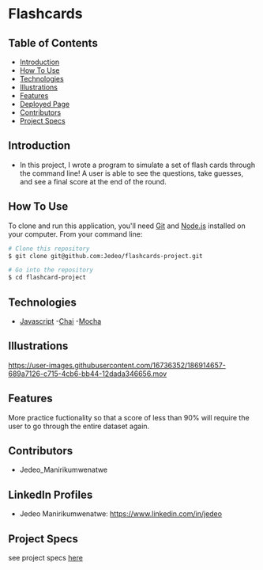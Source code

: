 # Flashcards
## Table of Contents
  - [Introduction](#introduction)
  - [How To Use](#How-To-Use)
  - [Technologies](#technologies)
  - [Illustrations](#illustrations)
  - [Features](#Features)
  - [Deployed Page](#deployed-page)
  - [Contributors](#contributors)
  - [Project Specs](#project-specs)
  
## Introduction
  - In this project, I wrote a program to simulate a set of flash cards through the command line!  A user is able to see the questions, 
     take guesses, and see a final score at the end of the round.
## How To Use
To clone and run this application, you'll need [Git](https://git-scm.com) and [Node.js](https://nodejs.org/en/download/) installed on your computer. From your command line:

```bash
# Clone this repository
$ git clone git@github.com:Jedeo/flashcards-project.git

# Go into the repository
$ cd flashcard-project 


```
## Technologies
  - [Javascript](https://www.javascript.com/)
  -[Chai](https://www.chaijs.com/)
  -[Mocha](https://mochajs.org/)
## Illustrations
  
  https://user-images.githubusercontent.com/16736352/186914657-689a7126-c715-4cb6-bb44-12dada346656.mov

## Features
  More practice fuctionality  so that a score of less than 90% will require the user to go through the entire dataset again.
  
## Contributors
  - Jedeo_Manirikumwenatwe
## LinkedIn Profiles
- Jedeo Manirikumwenatwe: https://www.linkedin.com/in/jedeo
## Project Specs
see project specs [here](https://frontend.turing.edu/projects/flash-cards.html)
